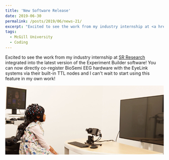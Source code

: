 ```yaml
---
title: 'New Software Release'
date: 2019-06-30
permalink: /posts/2019/06/news-21/
excerpt: "Excited to see the work from my industry internship at <a href='https://www.sr-research.com/hardware-integration/' target='_blank'>SR Research</a> integrated into the latest version of the Experiment Builder software! You can now directly co-register BioSemi EEG hardware with the EyeLink systems via their built-in TTL nodes and I can't wait to start using this feature in my own work!<br><br><img src='/images/posts/2019_06_ETeeg.jpg'><br><br>"
tags:
  - McGill University
  - Coding
---
```


Excited to see the work from my industry internship at [SR Research](https://www.sr-research.com/hardware-integration/) integrated into the latest version of the Experiment Builder software! You can now directly co-register BioSemi EEG hardware with the EyeLink systems via their built-in TTL nodes and I can't wait to start using this feature in my own work!

![internal](/images/posts/2019_06_ETeeg.jpg)